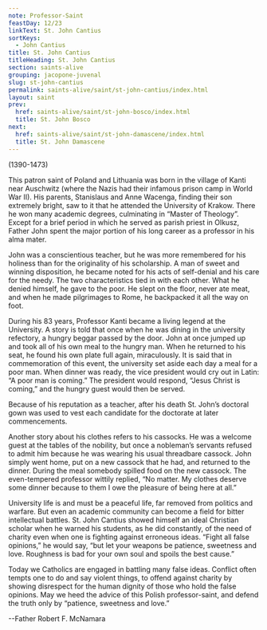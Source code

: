 ```yaml
---
note: Professor-Saint
feastDay: 12/23
linkText: St. John Cantius
sortKeys:
  - John Cantius
title: St. John Cantius
titleHeading: St. John Cantius
section: saints-alive
grouping: jacopone-juvenal
slug: st-john-cantius
permalink: saints-alive/saint/st-john-cantius/index.html
layout: saint
prev:
  href: saints-alive/saint/st-john-bosco/index.html
  title: St. John Bosco
next:
  href: saints-alive/saint/st-john-damascene/index.html
  title: St. John Damascene
---
```

(1390-1473)

This patron saint of Poland and Lithuania was born in the village of Kanti near Auschwitz (where the Nazis had their infamous prison camp in World War II). His parents, Stanislaus and Anne Wacenga, finding their son extremely bright, saw to it that he attended the University of Krakow. There he won many academic degrees, culminating in “Master of Theology”. Except for a brief period in which he served as parish priest in Olkusz, Father John spent the major portion of his long career as a professor in his alma mater.

John was a conscientious teacher, but he was more remembered for his holiness than for the originality of his scholarship. A man of sweet and winning disposition, he became noted for his acts of self-denial and his care for the needy. The two characteristics tied in with each other. What he denied himself, he gave to the poor. He slept on the floor, never ate meat, and when he made pilgrimages to Rome, he backpacked it all the way on foot.

During his 83 years, Professor Kanti became a living legend at the University. A story is told that once when he was dining in the university refectory, a hungry beggar passed by the door. John at once jumped up and took all of his own meal to the hungry man. When he returned to his seat, he found his own plate full again, miraculously. It is said that in commemoration of this event, the university set aside each day a meal for a poor man. When dinner was ready, the vice president would cry out in Latin: “A poor man is coming.” The president would respond, “Jesus Christ is coming,” and the hungry guest would then be served.

Because of his reputation as a teacher, after his death St. John’s doctoral gown was used to vest each candidate for the doctorate at later commencements.

Another story about his clothes refers to his cassocks. He was a welcome guest at the tables of the nobility, but once a nobleman’s servants refused to admit him because he was wearing his usual threadbare cassock. John simply went home, put on a new cassock that he had, and returned to the dinner. During the meal somebody spilled food on the new cassock. The even-tempered professor wittily replied, “No matter. My clothes deserve some dinner because to them I owe the pleasure of being here at all.”

University life is and must be a peaceful life, far removed from politics and warfare. But even an academic community can become a field for bitter intellectual battles. St. John Cantius showed himself an ideal Christian scholar when he warned his students, as he did constantly, of the need of charity even when one is fighting against erroneous ideas. “Fight all false opinions,” he would say, “but let your weapons be patience, sweetness and love. Roughness is bad for your own soul and spoils the best cause.”

Today we Catholics are engaged in battling many false ideas. Conflict often tempts one to do and say violent things, to offend against charity by showing disrespect for the human dignity of those who hold the false opinions. May we heed the advice of this Polish professor-saint, and defend the truth only by “patience, sweetness and love.”

\--Father Robert F. McNamara